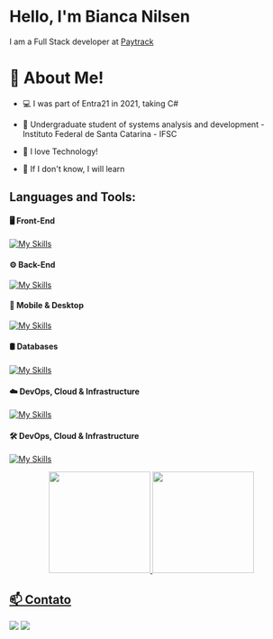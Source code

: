 

# Hello, I'm Bianca Nilsen

I am a Full Stack developer at [Paytrack](https://paytrack.com.br/)

#  📌  About Me!


*  💻  I was part of Entra21 in 2021, taking C#

*  💚  Undergraduate student of systems analysis and development - Instituto Federal de Santa Catarina - IFSC

*  💬  I love Technology!

*  🚀  If I don't know, I will learn

## **Languages and Tools:**  
#### 🖥️ Front-End
[![My Skills](https://skillicons.dev/icons?i=js,ts,react,angular,html,css,bootstrap)](https://skillicons.dev)

#### ⚙️ Back-End
[![My Skills](https://skillicons.dev/icons?i=cs,dotnet,java,spring,hibernate,nodejs,nestjs,express,jest,kafka)](https://skillicons.dev)

#### 📱 Mobile & Desktop
[![My Skills](https://skillicons.dev/icons?i=flutter,dart,androidstudio,electron)](https://skillicons.dev)

#### 🛢️ Databases
[![My Skills](https://skillicons.dev/icons?i=mysql,postgres,mongodb,sequelize)](https://skillicons.dev)

#### ☁️ DevOps, Cloud & Infrastructure
[![My Skills](https://skillicons.dev/icons?i=docker,linux,jenkins,grafana,azure,heroku,vercel,git,github,bitbucket)](https://skillicons.dev)

#### 🛠️ DevOps, Cloud & Infrastructure
[![My Skills](https://skillicons.dev/icons?i=idea,visualstudio,vscode,postman,figma)](https://skillicons.dev)

<div align="center">
  <a href="https://https://github.com/biancanilsen">
  <img height="180em" src="https://github-readme-stats.vercel.app/api?username=biancanilsen&show_icons=true&theme=nightowl&include_all_commits=true&count_private=true"/>
  <img height="180em" src="https://github-readme-stats.vercel.app/api/top-langs/?username=biancanilsen&layout=compact&langs_count=7&theme=nightowl"/>
</div>

## 📫 Contato  
<a href = "mailto:nilsenn.bianca@gmail.com"><img src="https://img.shields.io/badge/-Gmail-%23333?style=for-the-badge&logo=gmail&logoColor=white" target="_blank"></a>
<a href="https://www.linkedin.com/in/bianca-nilsen" target="_blank"><img src="https://img.shields.io/badge/-LinkedIn-%230077B5?style=for-the-badge&logo=linkedin&logoColor=white" target="_blank"></a> 
